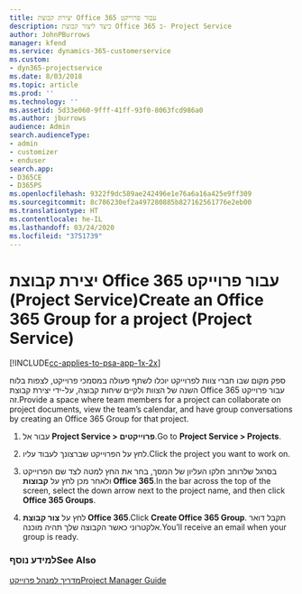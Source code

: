 ```yaml
---
title: יצירת קבוצת Office 365 עבור פרוייקט
description: כיצד ליצור קבוצת Office 365 ב- Project Service
author: JohnPBurrows
manager: kfend
ms.service: dynamics-365-customerservice
ms.custom:
- dyn365-projectservice
ms.date: 8/03/2018
ms.topic: article
ms.prod: ''
ms.technology: ''
ms.assetid: 5d33e060-9fff-41ff-93f0-8063fcd986a0
ms.author: jburrows
audience: Admin
search.audienceType:
- admin
- customizer
- enduser
search.app:
- D365CE
- D365PS
ms.openlocfilehash: 9322f9dc589ae242496e1e76a6a16a425e9ff309
ms.sourcegitcommit: 8c786230ef2a497280885b827162561776e2eb00
ms.translationtype: HT
ms.contentlocale: he-IL
ms.lasthandoff: 03/24/2020
ms.locfileid: "3751739"
---
```

# <a name="create-an-office-365-group-for-a-project-project-service"></a><span data-ttu-id="12ef8-103">יצירת קבוצת Office 365 עבור פרוייקט (Project Service)</span><span class="sxs-lookup"><span data-stu-id="12ef8-103">Create an Office 365 Group for a project (Project Service)</span></span>

[!INCLUDE[cc-applies-to-psa-app-1x-2x](../includes/cc-applies-to-psa-app-1x-2x.md)]

<span data-ttu-id="12ef8-104">ספק מקום שבו חברי צוות לפרוייקט יוכלו לשתף פעולה במסמכי פרוייקט, לצפות בלוח השנה של הצוות ולקיים שיחות קבוצה, על-ידי יצירת קבוצת Office 365 עבור פרוייקט זה.</span><span class="sxs-lookup"><span data-stu-id="12ef8-104">Provide a space where team members for a project can collaborate on project documents, view the team’s calendar, and have group conversations by creating an Office 365 Group for that project.</span></span>  
  
1.  <span data-ttu-id="12ef8-105">עבור אל **Project Service > פרוייקטים**.</span><span class="sxs-lookup"><span data-stu-id="12ef8-105">Go to **Project Service > Projects**.</span></span>  
  
2.  <span data-ttu-id="12ef8-106">לחץ על הפרוייקט שברצונך לעבוד עליו.</span><span class="sxs-lookup"><span data-stu-id="12ef8-106">Click the project you want to work on.</span></span>  
  
3.  <span data-ttu-id="12ef8-107">בסרגל שלרוחב חלקו העליון של המסך, בחר את החץ למטה לצד שם הפרוייקט ולאחר מכן לחץ על **קבוצות Office 365**.</span><span class="sxs-lookup"><span data-stu-id="12ef8-107">In the bar across the top of the screen, select the down arrow next to the project name, and then click **Office 365 Groups**.</span></span>  
  
4.  <span data-ttu-id="12ef8-108">לחץ על **צור קבוצת Office 365**.</span><span class="sxs-lookup"><span data-stu-id="12ef8-108">Click **Create Office 365 Group**.</span></span> <span data-ttu-id="12ef8-109">תקבל דואר אלקטרוני כאשר הקבוצה שלך תהיה מוכנה.</span><span class="sxs-lookup"><span data-stu-id="12ef8-109">You’ll receive an email when your group is ready.</span></span>  
  
### <a name="see-also"></a><span data-ttu-id="12ef8-110">למידע נוסף</span><span class="sxs-lookup"><span data-stu-id="12ef8-110">See Also</span></span>  
 [<span data-ttu-id="12ef8-111">מדריך למנהל פרוייקט</span><span class="sxs-lookup"><span data-stu-id="12ef8-111">Project Manager Guide</span></span>](../project-service/project-manager-guide.md)
